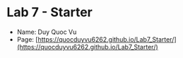 # Lab 7 - Starter

- Name: Duy Quoc Vu
- Page: [https://quocduyvu6262.github.io/Lab7_Starter/](https://quocduyvu6262.github.io/Lab7_Starter/)
